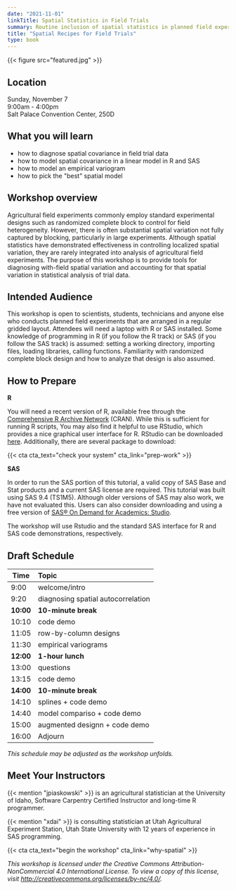 ```yaml
---
date: "2021-11-01"
linkTitle: Spatial Statistics in Field Trials
summary: Routine inclusion of spatial statistics in planned field experiments
title: "Spatial Recipes for Field Trials"
type: book
---
```


{{< figure src="featured.jpg" >}}

## Location

Sunday, November 7  
9:00am - 4:00pm  
Salt Palace Convention Center, 250D 

## What you will learn

* how to diagnose spatial covariance in field trial data
* how to model spatial covariance in a linear model in R and SAS
* how to model an empirical variogram
* how to pick the "best" spatial model

## Workshop overview

Agricultural field experiments commonly employ standard experimental designs such as randomized complete block to control for field heterogeneity.  However, there is often substantial spatial variation not fully captured by blocking, particularly in large experiments. Although spatial statistics have demonstrated effectiveness in controlling localized spatial variation, they are rarely integrated into analysis of agricultural field experiments. The purpose of this workshop is to provide tools for diagnosing with-field spatial variation and accounting for that spatial variation in statistical analysis of trial data. 

## Intended Audience

This workshop is open to scientists, students, technicians and anyone else who conducts planned field experiments that are arranged in a regular gridded layout. Attendees will need a laptop with R or SAS installed. Some knowledge of programming in R (if you follow the R track) or SAS (if you follow the SAS track) is assumed: setting a working directory, importing files, loading libraries, calling functions. Familiarity with randomized complete block design and how to analyze that design is also assumed.

## How to Prepare

**R**

You will need a recent version of R, available free through the [Comprehensive R Archive Network](https://cran.r-project.org/) (CRAN). While this is sufficient for running R scripts, You may also find it helpful to use RStudio, which provides a nice graphical user interface for R. RStudio can be downloaded [here](https://www.rstudio.com/products/rstudio/download/). Additionally, there are several package to download:  

{{< cta cta_text="check your system" cta_link="prep-work" >}}

**SAS**

In order to run the SAS portion of this tutorial, a valid copy of SAS Base and Stat products and a current SAS license are required. This tutorial was built using SAS 9.4 (TS1M5). Although older versions of SAS may also work, we have not evaluated this. Users can also consider downloading and using a free version of [SAS® On Demand for Academics: Studio](https://www.sas.com/en_us/software/on-demand-for-academics/references/getting-started-with-sas-ondemand-for-academics-studio.html).

The workshop will use Rstudio and the standard SAS interface for R and SAS code demonstrations, respectively. 

## Draft Schedule

| Time  |      Topic   | 
|-------|:-------------|
| 9:00  |  welcome/intro | 
| 9:20  |  diagnosing spatial autocorrelation |   
| **10:00** | **10-minute break** | 
| 10:10 | code demo |
| 11:05 | row-by-column designs |
| 11:30 | empirical variograms |
| **12:00** | **1-hour lunch** |
| 13:00 | questions |
| 13:15 | code demo |
| **14:00** | **10-minute break** |
| 14:10 | splines + code demo |
| 14:40 | model compariso + code demo |
| 15:00 | augmented designn + code demo |
| 16:00 | Adjourn |

*This schedule may be adjusted as the workshop unfolds.* 

## Meet Your Instructors

{{< mention "jpiaskowski" >}} is an agricultural statistician at the University of Idaho, Software Carpentry Certified Instructor and long-time R programmer. 


{{< mention "xdai" >}} is consulting statistician at Utah Agricultural Experiment Station, Utah State University with 12 years of experience in SAS programming.  


{{< cta cta_text="begin the workshop" cta_link="why-spatial" >}}

*This workshop is licensed under the Creative Commons Attribution-NonCommercial 4.0 International License. To view a copy of this license, visit http://creativecommons.org/licenses/by-nc/4.0/.*
